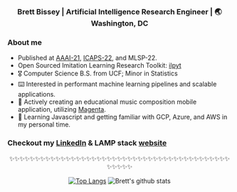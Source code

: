<div align="center">
<h3> Brett Bissey | Artificial Intelligence Research Engineer | 🌏 Washington, DC</h3>
</div>

### About me 

- Published at [AAAI-21](https://ojs.aaai.org/index.php/AAAI/article/view/17427), [ICAPS-22](https://ojs.aaai.org/index.php/ICAPS/article/view/19854/19613), and MLSP-22.
- Open Sourced Imitation Learning Research Toolkit: [ilpyt](github.com/mitre/ilpyt)
- 🎖  Computer Science B.S. from UCF; Minor in Statistics
- ⌨️   Interested in performant machine learning pipelines and scalable applications.
- 🎼  Actively creating an educational music composition mobile application, utilizing [Magenta](https://magenta.tensorflow.org/).
- 🌱  Learning Javascript and getting familiar with GCP, Azure, and AWS in my personal time. 

### Checkout my [LinkedIn](https://medium.com/@trinwin) & LAMP stack [website](http://bbissey.com)

<div align="center">

✨✨✨✨✨✨✨✨✨✨✨✨✨✨✨✨✨✨✨✨✨✨✨✨✨✨✨✨✨✨✨✨✨✨✨✨✨✨✨✨✨✨✨✨✨✨✨✨

[![Top Langs](https://github-readme-stats.vercel.app/api/top-langs/?username=bb912&layout=compact)](https://github.com/anuraghazra/github-readme-stats)
![Brett's github stats](https://github-readme-stats.vercel.app/api/?username=bb912&show_icons=true&title_color=1F75C8&icon_color=2AA410&text_color=043667&bg_color=ffffff) 


</div>

